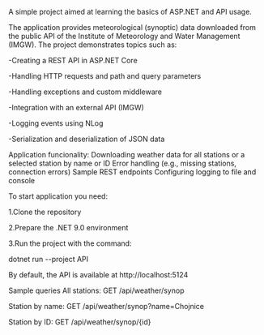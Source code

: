 A simple project aimed at learning the basics of ASP.NET and API usage.

The application provides meteorological (synoptic) data downloaded from the public API of the Institute of Meteorology and Water Management (IMGW). The project demonstrates topics such as:

-Creating a REST API in ASP.NET Core

-Handling HTTP requests and path and query parameters

-Handling exceptions and custom middleware

-Integration with an external API (IMGW)

-Logging events using NLog

-Serialization and deserialization of JSON data

Application funcionality:
Downloading weather data for all stations or a selected station by name or ID
Error handling (e.g., missing stations, connection errors)
Sample REST endpoints
Configuring logging to file and console

To start application you need:

1.Clone the repository

2.Prepare the .NET 9.0 environment

3.Run the project with the command:

  dotnet run --project API

By default, the API is available at http://localhost:5124

Sample queries
All stations: GET /api/weather/synop

Station by name: GET /api/weather/synop?name=Chojnice

Station by ID: GET /api/weather/synop/{id}
